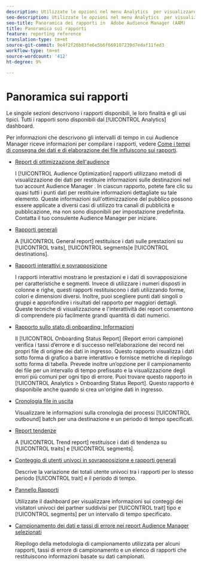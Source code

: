 ```yaml
---
description: Utilizzate le opzioni nel menu Analytics  per visualizzare il dashboard e vari rapporti.
seo-description: Utilizzate le opzioni nel menu Analytics  per visualizzare il dashboard e vari rapporti in  Adobe Audience Manager (AAM).
seo-title: Panoramica dei rapporti in  Adobe Audience Manager (AAM)
title: Panoramica sui rapporti
feature: reporting reference
translation-type: tm+mt
source-git-commit: 9e4f2f26b83fe6e5b6f669107239d7edaf11fed3
workflow-type: tm+mt
source-wordcount: '412'
ht-degree: 9%

---
```



# Panoramica sui rapporti

Le singole sezioni descrivono i rapporti disponibili, le loro finalità e gli usi tipici. Tutti i rapporti sono disponibili dal [!UICONTROL Analytics] dashboard.

Per informazioni che descrivono gli intervalli di tempo in cui  Audience Manager riceve informazioni per compilare i rapporti, vedere [Come i tempi di consegna dei dati e di elaborazione dei file influiscono sui rapporti](/help/using/reference/reporting-file-transfer-timeframe.md).

* [Report di ottimizzazione dell&#39;audience](/help/using/reporting/audience-optimization-reports/audience-optimization-reports.md)

   I [!UICONTROL Audience Optimization] rapporti utilizzano metodi di visualizzazione dei dati per restituire informazioni sulle destinazioni nel tuo account Audience Manager . In ciascun rapporto, potete fare clic su quasi tutti i punti dati per restituire informazioni dettagliate su tale elemento. Queste informazioni sull&#39;ottimizzazione del pubblico possono essere applicate a diversi casi di utilizzo tra canali di pubblicità e pubblicazione, ma non sono disponibili per impostazione predefinita. Contatta il tuo consulente Audience Manager  per iniziare.

* [Rapporti generali](/help/using/reporting/general-reports.md)

   A [!UICONTROL General report] restituisce i dati sulle prestazioni su [!UICONTROL traits], [!UICONTROL segments]e [!UICONTROL destinations].

* [Rapporti interattivi e sovrapposizione](/help/using/reporting/dynamic-reports/dynamic-reports.md)

   I rapporti interattivi mostrano le prestazioni e i dati di sovrapposizione per caratteristiche e segmenti. Invece di utilizzare i numeri disposti in colonne e righe, questi rapporti restituiscono i dati utilizzando forme, colori e dimensioni diversi. Inoltre, puoi scegliere punti dati singoli o gruppi e approfondire i risultati del rapporto per maggiori dettagli. Queste tecniche di visualizzazione e l&#39;interattività dei report consentono di comprendere più facilmente grandi quantità di dati numerici.

* [Rapporto sullo stato di onboarding: Informazioni](/help/using/reporting/onboarding-status-report.md)

   Il [!UICONTROL Onboarding Status Report] (Report errori campione) verifica i tassi d’errore e di successo nell’elaborazione dei record nei propri file di origine dei dati in ingresso. Questo rapporto visualizza i dati sotto forma di grafico a barre interattivo e fornisce metriche di riepilogo sotto forma di tabella. Prevede inoltre un’opzione per il campionamento dei file per un intervallo di tempo prefissato e la visualizzazione degli errori più comuni per ogni tipo di errore. Puoi trovare questo rapporto in [!UICONTROL Analytics > Onboarding Status Report]. Questo rapporto è disponibile anche quando si crea un&#39;origine dati in ingresso.

* [Cronologia file in uscita](/help/using/reporting/outbound-history-report.md)

   Visualizzare le informazioni sulla cronologia dei processi [!UICONTROL outbound] batch per una destinazione e un periodo di tempo specificati.

* [Report tendenze](/help/using/reporting/trend-reports.md)

   A [!UICONTROL Trend report] restituisce i dati di tendenza su [!UICONTROL traits] e [!UICONTROL segments].

* [Conteggio di utenti univoci in sovrapposizione e rapporti generali](/help/using/reporting/unique-user-counts.md)

   Descrive la variazione dei totali utente univoci tra i rapporti per lo stesso periodo [!UICONTROL trait] e il periodo di tempo.

* [Pannello Rapporti](/help/using/reporting/trend-reports.md)

   Utilizzate il dashboard per visualizzare informazioni sui conteggi dei visitatori univoci dei partner suddivisi per [!UICONTROL trait] tipo e [!UICONTROL segments] per un intervallo di tempo specificato.

* [Campionamento dei dati e tassi di errore nei report Audience Manager  selezionati](/help/using/reporting/report-sampling.md)

   Riepilogo della metodologia di campionamento utilizzata per alcuni rapporti, tassi di errore di campionamento e un elenco di rapporti che restituiscono informazioni basate su dati campionati.

